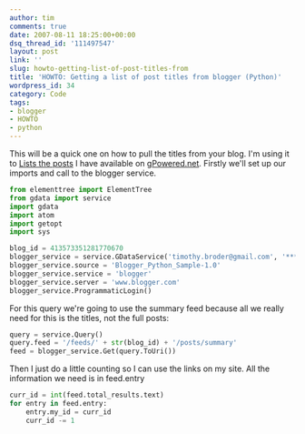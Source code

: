 ```yaml
---
author: tim
comments: true
date: 2007-08-11 18:25:00+00:00
dsq_thread_id: '111497547'
layout: post
link: ''
slug: howto-getting-list-of-post-titles-from
title: 'HOWTO: Getting a list of post titles from blogger (Python)'
wordpress_id: 34
category: Code
tags:
- blogger
- HOWTO
- python
---
```


This will be a quick one on how to pull the titles from your blog. I'm using
it to [Lists the posts](http://gpowered.net/g/postlist) I have available on
[gPowered.net](http://gpowered.net/g/). Firstly we'll set up our imports and
call to the blogger service.  


```python
from elementtree import ElementTree
from gdata import service
import gdata
import atom
import getopt
import sys

blog_id = 413573351281770670
blogger_service = service.GDataService('timothy.broder@gmail.com', '*****')
blogger_service.source = 'Blogger_Python_Sample-1.0'
blogger_service.service = 'blogger'
blogger_service.server = 'www.blogger.com'
blogger_service.ProgrammaticLogin()
```

For this query we're going to use the summary feed because all we really need
for this is the titles, not the full posts:  


```python
query = service.Query()
query.feed = '/feeds/' + str(blog_id) + '/posts/summary'
feed = blogger_service.Get(query.ToUri())
```

Then I just do a little counting so I can use the links on my site. All the
information we need is in feed.entry  


```python
curr_id = int(feed.total_results.text)
for entry in feed.entry:
    entry.my_id = curr_id
    curr_id -= 1
```

